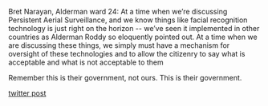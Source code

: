 Bret Narayan, Alderman ward 24: At a time when we’re discussing Persistent Aerial Surveillance, and we know things like facial recognition technology is just right on the horizon -- we’ve seen it implemented in other countries as Alderman Roddy so eloquently pointed out. At a time when we are discussing these things, we simply must have a mechanism for oversight of these technologies and to allow the citizenry to say what is acceptable and what is not acceptable to them

Remember this is their government, not ours. This is their government. 

[twitter post](https://twitter.com/StlPoliticClips/status/1400227369600925702?s=20)
